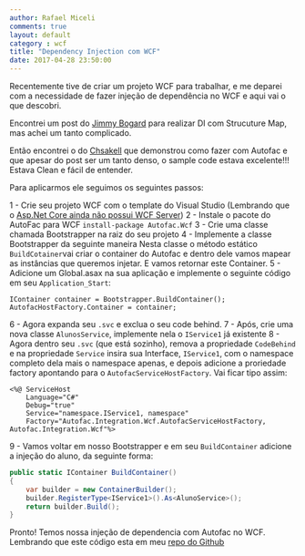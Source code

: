 ```yaml
---
author: Rafael Miceli
comments: true
layout: default 
category : wcf
title: "Dependency Injection com WCF" 
date: 2017-04-28 23:50:00
---
```


Recentemente tive de criar um projeto WCF para trabalhar, e me deparei com a necessidade de fazer injeção de dependência no WCF e aqui vai o que descobri.

Encontrei um post do [Jimmy Bogard](https://lostechies.com/jimmybogard/2008/07/30/integrating-structuremap-with-wcf/) para realizar DI com Strucuture Map, mas achei um tanto complicado.

Então encontrei o do [Chsakell](https://chsakell.com/2015/07/04/dependency-injection-in-wcf/) que demonstrou como fazer com Autofac e que apesar do post ser um tanto denso, o sample code estava excelente!!!  Estava Clean e fácil de entender.

Para aplicarmos ele seguimos os seguintes passos:

1 - Crie seu projeto WCF com o template do Visual Studio (Lembrando que o [Asp.Net Core ainda não possui WCF Server](https://github.com/dotnet/wcf/issues/1200))
2 - Instale o pacote do AutoFac para WCF `install-package Autofac.Wcf`
3 - Crie uma classe chamada Bootstrapper na raiz do seu projeto
4 - Implemente a classe Bootstrapper da seguinte maneira
Nesta classe o método estático `BuildCotainer`vai criar o container do Autofac e dentro dele vamos mapear as instâncias que queremos injetar. E vamos retornar este Container.
5 - Adicione um Global.asax na sua aplicação e implemente o seguinte código em seu `Application_Start`:

    IContainer container = Bootstrapper.BuildContainer();
    AutofacHostFactory.Container = container;

6 - Agora expanda seu `.svc` e exclua o seu code behind.
7 - Após, crie uma nova classe `AlunosService`, implemente nela o `IService1` já existente
8 - Agora dentro seu `.svc` (que está sozinho), remova a propriedade `CodeBehind` e na propriedade `Service` insira sua Interface, `IService1`, com o namespace completo dela mais o namespace apenas, e depois adicione a proriedade factory apontando para o `AutofacServiceHostFactory`. Vai ficar tipo assim:

```
<%@ ServiceHost 
    Language="C#" 
    Debug="true"     
    Service="namespace.IService1, namespace"
    Factory="Autofac.Integration.Wcf.AutofacServiceHostFactory, Autofac.Integration.Wcf"%>

```

9 - Vamos voltar em nosso Bootstrapper e em seu `BuildContainer` adicione a injeção do aluno, da seguinte forma:

```csharp
public static IContainer BuildContainer()
{
    var builder = new ContainerBuilder();    
    builder.RegisterType<IService1>().As<AlunoService>();    
    return builder.Build();
}
```

Pronto! Temos nossa injeção de dependencia com Autofac no WCF. Lembrando que este código esta em meu [repo do Github](https://github.com/Rafael-Miceli/Blog-Codes)
